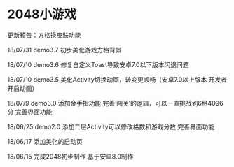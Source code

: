 # 2048小游戏
更新预告：方格换皮肤功能

18/07/31 demo3.7
初步美化游戏方格背景

18/07/10 demo3.6
修复自定义Toast导致安卓7.0以下版本闪退问题

18/07/10 demo3.5
美化Activity切换动画，转变更顺畅（安卓7.0以上版本 开发者开启动画）

18/07/9  demo3.0
添加金手指功能
完善‘闯关’的逻辑，可以一直挑战到6格4096分
完善界面功能

18/06/25 demo2.0
添加二层Activity可以修改格数和游戏分数
完善界面功能

18/06/17
添加美化的启动页

18/06/15
完成2048初步制作
基于安卓8.0制作